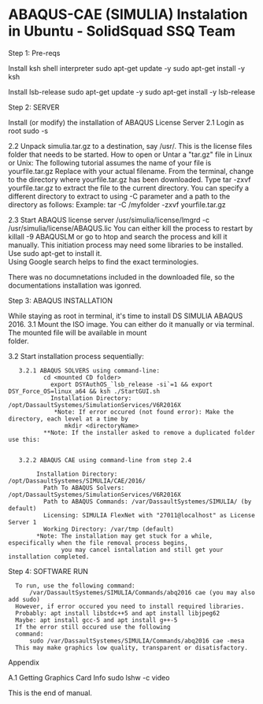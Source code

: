 # ABAQUS-CAE (SIMULIA) Instalation in Ubuntu - SolidSquad SSQ Team

Step 1: Pre-reqs

Install ksh shell interpreter
        sudo apt-get update -y
        sudo apt-get install -y ksh

Install lsb-release
        sudo apt-get update -y
        sudo apt-get install -y lsb-release
        
Step 2: SERVER

Install (or modify) the installation of ABAQUS License Server
  2.1 Login as root
        sudo -s
  
  2.2 Unpack simulia.tar.gz to a destination, say /usr/. This is the license files folder that needs to be started.
  	How to open or Untar a "tar.gz" file in Linux or Unix:
	  The following tutorial assumes the name of your file is yourfile.tar.gz Replace with your actual filename.
	  From the terminal, change to the directory where yourfile.tar.gz has been downloaded.
	  Type tar -zxvf yourfile.tar.gz to extract the file to the current directory.
	  You can specify a different directory to extract to using -C parameter and a path to the directory as follows:
	  Example: tar -C /myfolder -zxvf yourfile.tar.gz
  
  2.3 Start ABAQUS license server
          /usr/simulia/license/lmgrd -c /usr/simulia/license/ABAQUS.lic	
    You can either kill the process to restart by 
          killall -9 ABAQUSLM
    or go to htop and search the process and kill it manually.
    This initiation process may need some libraries to be installed. Use sudo apt-get <required library> to install it.       
    Using Google search helps to find the exact terminologies.
  
  There was no documnetations included in the downloaded file, so the documentations installation was igonred.
  
  Step 3: ABAQUS INSTALLATION
  
  While staying as root in terminal, it's time to install DS SIMULIA ABAQUS 2016.
  3.1 Mount the ISO image. You can either do it manually or via terminal. The mounted file will be available in mount         
      folder.
  
  3.2 Start installation process sequentially:

       3.2.1 ABAQUS SOLVERS using command-line:       
              cd <mounted CD folder>
	            export DSYAuthOS_`lsb_release -si`=1 && export DSY_Force_OS=linux_a64 && ksh ./StartGUI.sh     
	            Installation Directory: /opt/DassaultSystemes/SimulationServices/V6R2016X
	             *Note: If error occured (not found error): Make the directory, each level at a time by 
                    mkdir <directoryName>
              **Note: If the installer asked to remove a duplicated folder use this:
                    

       3.2.2 ABAQUS CAE using command-line from step 2.4

            Installation Directory: /opt/DassaultSystemes/SIMULIA/CAE/2016/
	          Path To ABAQUS Solvers: /opt/DassaultSystemes/SimulationServices/V6R2016X
	          Path to ABAQUS Commands: /var/DassaultSystemes/SIMULIA/ (by default)
	          Licensing: SIMULIA FlexNet with "27011@localhost" as License Server 1
	          Working Directory: /var/tmp (default)
            *Note: The installation may get stuck for a while, especifically when the file removal process begins, 
                   you may cancel isntallation and still get your installation completed.
           
    
  Step 4: SOFTWARE RUN
    
      To run, use the following command:
	      /var/DassaultSystemes/SIMULIA/Commands/abq2016 cae (you may also add sudo)
      However, if error occured you need to install required libraries. 
      Probably: apt install libstdc++5 and apt install libjpeg62 
      Maybe: apt install gcc-5 and apt install g++-5
      If the error still occured use the following      
      command:
          sudo /var/DassaultSystemes/SIMULIA/Commands/abq2016 cae -mesa
      This may make graphics low quality, transparent or disatisfactory.
      
 Appendix
 
  A.1 Getting Graphics Card Info
      sudo lshw -c video
    
This is the end of manual.
